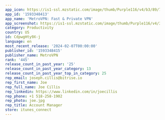 ```yaml
---
app_icon: https://is1-ssl.mzstatic.com/image/thumb/Purple116/v4/b3/89/7b/b3897b0a-be41-b688-a86b-ab8bdcab2f87/AppIcon-0-0-1x_U007emarketing-0-7-0-85-220.jpeg/1024x1024bb.png
app_id: '1593348413'
app_name: 'MetroVPN: Fast & Private VPN'
app_screenshot: https://is1-ssl.mzstatic.com/image/thumb/Purple116/v4/32/4b/c4/324bc40c-02c2-28e2-989d-99da10e1f7f7/467f53f0-66be-4bb0-b479-99fa2ffb2c70_Shop_All_6.5_U82f1_U5bf8_Uff08V6.1_Uff090001.jpg/1242x2688bb.png
category: Productivity
country: US
id: CdpwgHty9X-j
language: en
most_recent_release: '2024-02-07T00:00:00'
publisher_id: '1593348415'
publisher_name: MetroVPN
rank: '445'
release_count_in_past_year: '25'
release_count_in_past_year_category: 13
release_count_in_past_year_top_in_category: 25
rep_email: joseph.cillis@bitrise.io
rep_first_name: Joe
rep_full_name: Joe Cillis
rep_linkedin: https://www.linkedin.com/in/joecillis
rep_phone: +1 518-258-1902
rep_photo: joe.jpg
rep_title: Account Manager
store: itunes_connect
---
```

